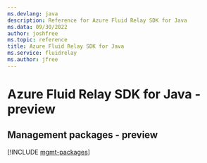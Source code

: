 ```yaml
---
ms.devlang: java
description: Reference for Azure Fluid Relay SDK for Java
ms.data: 09/30/2022
author: joshfree
ms.topic: reference
title: Azure Fluid Relay SDK for Java
ms.service: fluidrelay
ms.author: jfree
---
```

# Azure Fluid Relay SDK for Java - preview

## Management packages - preview
[!INCLUDE [mgmt-packages](fluid-relay-mgmt-index.md)]